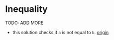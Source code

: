 # Inequality

TODO: ADD MORE

- this solution checks if `a` is not equal to `b`. [origin](./exercise-concepts/hamming.md)
